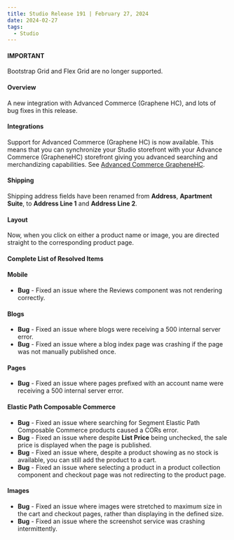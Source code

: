 ```yaml
---
title: Studio Release 191 | February 27, 2024
date: 2024-02-27
tags:
  - Studio
---
```


#### IMPORTANT

Bootstrap Grid and Flex Grid are no longer supported.

#### Overview

A new integration with Advanced Commerce (Graphene HC), and lots of bug fixes in this release.

#### Integrations

Support for Advanced Commerce (Graphene HC) is now available. This means that you can synchronize your Studio storefront with your Advance Commerce (GrapheneHC) storefront giving you advanced searching and merchandizing capabilities. See [Advanced Commerce GrapheneHC](/docs/studio/Integrations/advanced-commerce).

#### Shipping

Shipping address fields have been renamed from **Address**, **Apartment Suite**, to **Address Line 1** and **Address Line 2**.

#### Layout

Now, when you click on either a product name or image, you are directed straight to the corresponding product page. 

#### Complete List of Resolved Items

#### Mobile 

* **Bug** - Fixed an issue where the Reviews component was not rendering correctly.

#### Blogs

* **Bug** - Fixed an issue where blogs were receiving a 500 internal server error.
* **Bug** - Fixed an issue where a blog index page was crashing if the page was not manually published once.

#### Pages

* **Bug** - Fixed an issue where pages prefixed with an account name were receiving a 500 internal server error.

#### Elastic Path Composable Commerce

* **Bug** - Fixed an issue where searching for Segment Elastic Path Composable Commerce products caused a CORs error.
* **Bug** - Fixed an issue where despite **List Price** being unchecked, the sale price is displayed when the page is published.
* **Bug** - Fixed an issue where, despite a product showing as no stock is available, you can still add the product to a cart.
* **Bug** - Fixed an issue where selecting a product in a product collection component and checkout page was not redirecting to the product page.

#### Images

* **Bug** - Fixed an issue where images were stretched to maximum size in the cart and checkout pages, rather than displaying in the defined size.
* **Bug** - Fixed an issue where the screenshot service was crashing intermittently.
